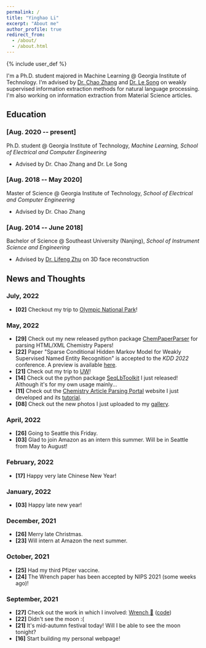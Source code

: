 ```yaml
---
permalink: /
title: "Yinghao Li"
excerpt: "About me"
author_profile: true
redirect_from: 
  - /about/
  - /about.html
---
```


{% include user_def %}

I'm a Ph.D. student majored in Machine Learning @ Georgia Institute of Technology.
I'm advised by [Dr. Chao Zhang](http://chaozhang.org/) and [Dr. Le Song](https://www.linkedin.com/in/le-song-03223813/) on weakly supervised information extraction methods for natural language processing.
I'm also working on information extraction from Material Science articles.

Education
---

### [Aug. 2020 -- present]

Ph.D. student @ Georgia Institute of Technology, *Machine Learning, School of Electrical and Computer Engineering*
- Advised by Dr. Chao Zhang and Dr. Le Song

### [Aug. 2018 -- May 2020]

Master of Science @ Georgia Institute of Technology, *School of Electrical and Computer Engineering*
- Advised by Dr. Chao Zhang

### [Aug. 2014 -- June 2018]

Bachelor of Science @ Southeast University (Nanjing), *School of Instrument Science and Engineering*
- Advised by [Dr. Lifeng Zhu](https://ins.seu.edu.cn/yk_english/2020/0219/c27542a317780/page.htm) on 3D face reconstruction


News and Thoughts
---

### July, 2022
- **[02]** Checkout my trip to [Olympic National Park]({{base_path}}/gallery/2022/06/olympic/)!

### May, 2022
- **[29]** Check out my new released python package [ChemPaperParser](https://pypi.org/project/ChemistryPaperParser/) for parsing HTML/XML Chemistry Papers!
- **[22]** Paper "Sparse Conditional Hidden Markov Model for Weakly Supervised Named Entity Recognition" is accepted to the *KDD 2022* conference. A preview is available [here]({{base_path}}/files/KDD.2022.sparse.chmm.preview.pdf).
- **[21]** Check out my trip to [UW]({{base_path}}/gallery/2022/05/uw)!
- **[14]** Check out the python package [SeqLbToolkit](https://pypi.org/project/SeqLbToolkit/) I just released! Although it's for my own usage mainly...
- **[11]** Check out the [Chemistry Article Parsing Portal](http://sciannotate.cc.gatech.edu/) website I just developed and its [tutorial]({{base_path}}/posts/2022/05/chem-parser).
- **[08]** Check out the new photos I just uploaded to my [gallery]({{base_path}}/gallery/2022/05/seattle-city).

### April, 2022
- **[26]** Going to Seattle this Friday.
- **[03]** Glad to join Amazon as an intern this summer. Will be in Seattle from May to August!

### February, 2022
- **[17]** Happy very late Chinese New Year!

### January, 2022
- **[03]** Happy late new year!

### December, 2021
- **[26]** Merry late Christmas.
- **[23]** Will intern at Amazon the next summer.

### October, 2021
- **[25]** Had my third Pfizer vaccine.
- **[24]** The Wrench paper has been accepted by NIPS 2021 (some weeks ago)!

### September, 2021
- **[27]** Check out the work in which I involved: [Wrench 🔧](https://arxiv.org/abs/2109.11377) ([code](https://github.com/JieyuZ2/wrench))
- **[22]** Didn't see the moon :(
- **[21]** It's mid-autumn festival today! Will I be able to see the moon tonight?
- **[16]** Start building my personal webpage!


<!-- {{ hint_info }}
some reference <a href="https://docs.docker.com/desktop/mac/install/">docker</a> dsfh sdkjfhdkj klsdjhf ldsf dksjhf ldskjhf ldskhjf lsdkjhf ldskjfh lsdkjfh dslkjfh dlskjfh lsdkjfh sldkjfh lsdkjfhlsdkjh sdlkjfh dskjfh sdlkj
{{ _hint }} -->


